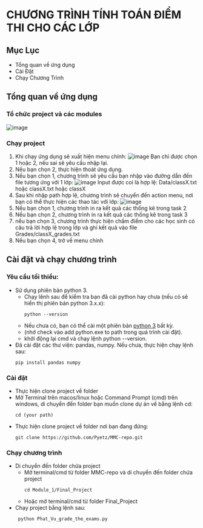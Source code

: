 # CHƯƠNG TRÌNH TÍNH TOÁN ĐIỂM THI CHO CÁC LỚP

## Mục Lục

- Tổng quan về ứng dụng
- Cài Đặt
- Chạy Chương Trình

## Tổng quan về ứng dụng

### Tổ chức project và các modules
![image](https://github.com/Pyetz/MMC-repo/assets/146900526/ecb27ada-6aa5-48e1-90d2-23bf254dad6f)

### Chạy project
  1. Khi chạy ứng dụng sẽ xuất hiện menu chính:
     ![image](https://github.com/Pyetz/MMC-repo/assets/146900526/1e30340d-7b71-457c-9e0d-b66a07e39a3c)
     Bạn chỉ được chọn 1 hoặc 2, nếu sai sẽ yêu cầu nhập lại.
  2. Nếu bạn chọn 2, thực hiện thoát ứng dụng.
  3. Nếu bạn chọn 1, chương trình sẽ yêu cầu bạn nhập vào đường dẫn đến file tương ứng với 1 lớp:
     ![image](https://github.com/Pyetz/MMC-repo/assets/146900526/9d3956b4-76d5-477f-b145-b6f22012072e)
     Input được coi là hợp lệ: Data/classX.txt hoặc classX.txt hoặc classX
  4. Sau khi nhập path hợp lệ, chương trình sẽ chuyển đến action menu, nơi bạn có thể thực hiện các thao tác với lớp:
     ![image](https://github.com/Pyetz/MMC-repo/assets/146900526/9f62e394-8757-4dd0-9ffc-0e977eb18902)
  5. Nếu bạn chọn 1, chương trình in ra kết quả các thống kê trong task 2
  6. Nếu bạn chọn 2, chương trình in ra kết quả các thống kê trong task 3
  7. nếu bạn chọn 3, chương trình thực hiện chấm điểm cho các học sinh có câu trả lời hợp lệ trong lớp và ghi kết quả vào file Grades/classX_grades.txt
  8. Nếu bạn chọn 4, trở về menu chính

## Cài đặt và chạy chương trình

### Yêu cầu tối thiểu:
  - Sử dụng phiên bản python 3.
    - Chạy lênh sau để kiểm tra bạn đã cài python hay chưa (nếu có sẽ hiển thị phiên bản python 3.x.x):
      ```
      python --version
      ```
    - Nếu chưa có, bạn có thể cài một phiên bản [python 3](https://www.python.org/downloads/) bất kỳ.
    - (nhớ check vào add python.exe to path trong quá trình cài đặt).
    - khởi động lại cmd và chạy lệnh python --version.
  - Đã cài đặt các thư viện: pandas, numpy. Nếu chưa, thực hiện chạy lệnh sau:
    ```
    pip install pandas numpy
    ```

### Cài đặt
  - Thực hiện clone project về folder
  - Mở Terminal trên macos/linux hoặc Command Prompt (cmd) trên windows, di chuyển đến folder bạn muốn clone dự án về bằng lệnh cd:
    ```cd
    cd (your path)
  - Thực hiện clone project về folder nơi bạn đang đứng:
    ```clone
    git clone https://github.com/Pyetz/MMC-repo.git

### Chạy chương trình
  - Di chuyển đến folder chứa project
    - Mở terminal/cmd từ folder MMC-repo và di chuyển đến folder chứa project
      ```
      cd Module_1/Final_Project
      ```
    - Hoặc mở terminal/cmd từ folder Final_Project
  - Chạy project bằng lệnh sau:
    ```
     python Phat_Vu_grade_the_exams.py
    ```
